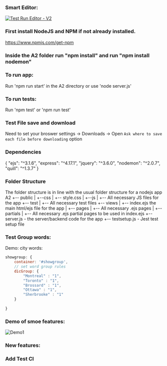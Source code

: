 ### Smart Editor:
[![Test Run Editor - V2](https://github.com/BestBonBai/COMP-354/actions/workflows/testRun.yml/badge.svg)](https://github.com/BestBonBai/COMP-354/actions/workflows/testRun.yml)


### First install NodeJS and NPM if not already installed.
https://www.npmjs.com/get-npm

### Inside the A2 folder run "npm install" and run "npm install nodemon"

### To run app:
Run 'npm run start' in the A2 directory
or use 'node server.js'

### To run tests:
Run 'npm test' or 'npm run test'

### Test File save and download
Need to set your broswer settings -> Downloads -> Open `Ask where to save each file before downloading` option

### Dependencies
{
    "ejs": "^3.1.6",
    "express": "^4.17.1",
    "jquery": "^3.6.0",
    "nodemon": "^2.0.7",
    "quill": "^1.3.7"
}

### Folder Structure
The folder structure is in line with the usual folder structure for a nodejs app
A2
+-- public
|   +--css
|       +-- style.css
|   +--js
|       +-- All necessary JS files for the app
+-- test
|   +-- All necessary test files
+-- views
|   +-- index.ejs the main html/ejs file for the app
|   +-- pages
|       +-- All necessary .ejs pages
|   +-- partials
|       +-- All necessary .ejs partial pages to be used in index.ejs
+-- server.js - the server/backend code for the app
+-- testsetup.js - Jest test setup file

### Test Group words:
Demo: city words:
```javascript
showgroup: {
    container: '#showgroup',
    // set word group rules
    dicGroup: {
        "Montreal" : "1",
        "Toronto" : "1",
        "Brossard" : "1",
        "Ottawa" : "1",
        "Sherbrooke" : "1"
    }
                    
}
````

### Demo of smoe features:
![Demo1](https://cdn.jsdelivr.net/gh/bestbonbai/bai_cdn@master/img/soen/demo3.gif)

### New features:

### Add Test CI